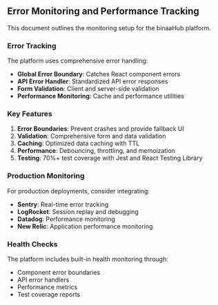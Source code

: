 ## Error Monitoring and Performance Tracking

This document outlines the monitoring setup for the binaaHub platform.

### Error Tracking

The platform uses comprehensive error handling:

- **Global Error Boundary**: Catches React component errors
- **API Error Handler**: Standardized API error responses
- **Form Validation**: Client and server-side validation
- **Performance Monitoring**: Cache and performance utilities

### Key Features

1. **Error Boundaries**: Prevent crashes and provide fallback UI
2. **Validation**: Comprehensive form and data validation
3. **Caching**: Optimized data caching with TTL
4. **Performance**: Debouncing, throttling, and memoization
5. **Testing**: 70%+ test coverage with Jest and React Testing Library

### Production Monitoring

For production deployments, consider integrating:

- **Sentry**: Real-time error tracking
- **LogRocket**: Session replay and debugging
- **Datadog**: Performance monitoring
- **New Relic**: Application performance monitoring

### Health Checks

The platform includes built-in health monitoring through:

- Component error boundaries
- API error handlers
- Performance metrics
- Test coverage reports
